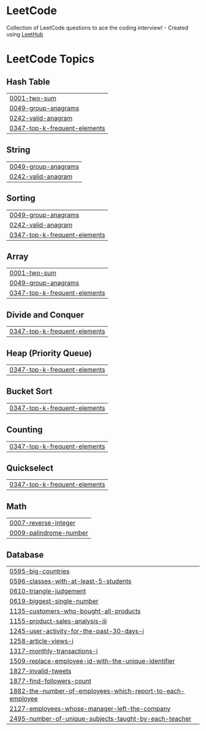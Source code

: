# LeetCode
Collection of LeetCode questions to ace the coding interview! - Created using [LeetHub](https://github.com/QasimWani/LeetHub)

<!---LeetCode Topics Start-->
# LeetCode Topics
## Hash Table
|  |
| ------- |
| [0001-two-sum](https://github.com/NAMAN-CHHEDA/LeetCode/tree/master/0001-two-sum) |
| [0049-group-anagrams](https://github.com/NAMAN-CHHEDA/LeetCode/tree/master/0049-group-anagrams) |
| [0242-valid-anagram](https://github.com/NAMAN-CHHEDA/LeetCode/tree/master/0242-valid-anagram) |
| [0347-top-k-frequent-elements](https://github.com/NAMAN-CHHEDA/LeetCode/tree/master/0347-top-k-frequent-elements) |
## String
|  |
| ------- |
| [0049-group-anagrams](https://github.com/NAMAN-CHHEDA/LeetCode/tree/master/0049-group-anagrams) |
| [0242-valid-anagram](https://github.com/NAMAN-CHHEDA/LeetCode/tree/master/0242-valid-anagram) |
## Sorting
|  |
| ------- |
| [0049-group-anagrams](https://github.com/NAMAN-CHHEDA/LeetCode/tree/master/0049-group-anagrams) |
| [0242-valid-anagram](https://github.com/NAMAN-CHHEDA/LeetCode/tree/master/0242-valid-anagram) |
| [0347-top-k-frequent-elements](https://github.com/NAMAN-CHHEDA/LeetCode/tree/master/0347-top-k-frequent-elements) |
## Array
|  |
| ------- |
| [0001-two-sum](https://github.com/NAMAN-CHHEDA/LeetCode/tree/master/0001-two-sum) |
| [0049-group-anagrams](https://github.com/NAMAN-CHHEDA/LeetCode/tree/master/0049-group-anagrams) |
| [0347-top-k-frequent-elements](https://github.com/NAMAN-CHHEDA/LeetCode/tree/master/0347-top-k-frequent-elements) |
## Divide and Conquer
|  |
| ------- |
| [0347-top-k-frequent-elements](https://github.com/NAMAN-CHHEDA/LeetCode/tree/master/0347-top-k-frequent-elements) |
## Heap (Priority Queue)
|  |
| ------- |
| [0347-top-k-frequent-elements](https://github.com/NAMAN-CHHEDA/LeetCode/tree/master/0347-top-k-frequent-elements) |
## Bucket Sort
|  |
| ------- |
| [0347-top-k-frequent-elements](https://github.com/NAMAN-CHHEDA/LeetCode/tree/master/0347-top-k-frequent-elements) |
## Counting
|  |
| ------- |
| [0347-top-k-frequent-elements](https://github.com/NAMAN-CHHEDA/LeetCode/tree/master/0347-top-k-frequent-elements) |
## Quickselect
|  |
| ------- |
| [0347-top-k-frequent-elements](https://github.com/NAMAN-CHHEDA/LeetCode/tree/master/0347-top-k-frequent-elements) |
## Math
|  |
| ------- |
| [0007-reverse-integer](https://github.com/NAMAN-CHHEDA/LeetCode/tree/master/0007-reverse-integer) |
| [0009-palindrome-number](https://github.com/NAMAN-CHHEDA/LeetCode/tree/master/0009-palindrome-number) |
## Database
|  |
| ------- |
| [0595-big-countries](https://github.com/NAMAN-CHHEDA/LeetCode/tree/master/0595-big-countries) |
| [0596-classes-with-at-least-5-students](https://github.com/NAMAN-CHHEDA/LeetCode/tree/master/0596-classes-with-at-least-5-students) |
| [0610-triangle-judgement](https://github.com/NAMAN-CHHEDA/LeetCode/tree/master/0610-triangle-judgement) |
| [0619-biggest-single-number](https://github.com/NAMAN-CHHEDA/LeetCode/tree/master/0619-biggest-single-number) |
| [1135-customers-who-bought-all-products](https://github.com/NAMAN-CHHEDA/LeetCode/tree/master/1135-customers-who-bought-all-products) |
| [1155-product-sales-analysis-iii](https://github.com/NAMAN-CHHEDA/LeetCode/tree/master/1155-product-sales-analysis-iii) |
| [1245-user-activity-for-the-past-30-days-i](https://github.com/NAMAN-CHHEDA/LeetCode/tree/master/1245-user-activity-for-the-past-30-days-i) |
| [1258-article-views-i](https://github.com/NAMAN-CHHEDA/LeetCode/tree/master/1258-article-views-i) |
| [1317-monthly-transactions-i](https://github.com/NAMAN-CHHEDA/LeetCode/tree/master/1317-monthly-transactions-i) |
| [1509-replace-employee-id-with-the-unique-identifier](https://github.com/NAMAN-CHHEDA/LeetCode/tree/master/1509-replace-employee-id-with-the-unique-identifier) |
| [1827-invalid-tweets](https://github.com/NAMAN-CHHEDA/LeetCode/tree/master/1827-invalid-tweets) |
| [1877-find-followers-count](https://github.com/NAMAN-CHHEDA/LeetCode/tree/master/1877-find-followers-count) |
| [1882-the-number-of-employees-which-report-to-each-employee](https://github.com/NAMAN-CHHEDA/LeetCode/tree/master/1882-the-number-of-employees-which-report-to-each-employee) |
| [2127-employees-whose-manager-left-the-company](https://github.com/NAMAN-CHHEDA/LeetCode/tree/master/2127-employees-whose-manager-left-the-company) |
| [2495-number-of-unique-subjects-taught-by-each-teacher](https://github.com/NAMAN-CHHEDA/LeetCode/tree/master/2495-number-of-unique-subjects-taught-by-each-teacher) |
<!---LeetCode Topics End-->